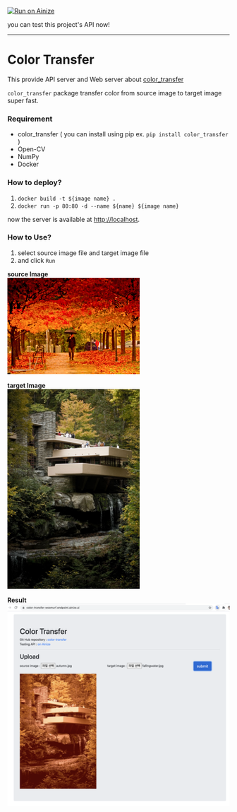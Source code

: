 [![Run on Ainize](https://ainize.ai/static/images/run_on_ainize_button.svg)](https://ainize.web.app/redirect?git_repo=github.com/woomurf/ainize-color-transfer.git)

you can test this project's API now!

---

# Color Transfer

This provide API server and Web server about [color_transfer](https://github.com/jrosebr1/color_transfer)

`color_transfer` package transfer color from source image to target image super fast.


### Requirement
* color_transfer ( you can install using pip ex. `pip install color_transfer` )
* Open-CV
* NumPy 
* Docker

### How to deploy?
1. `docker build -t ${image name} . `
2. `docker run -p 80:80 -d --name ${name} ${image name}`

now the server is available at [http://localhost](http://localhost).


### How to Use?
1. select source image file and target image file 
2. and click `Run`

**source Image**
<br>
<img width="300" src="./images/autumn.jpg"> 

**target Image**
<br>
<img width="300" src="./images/fallingwater.jpg">

**Result**
<br>
<img width="600" src="./images/result.jpg">